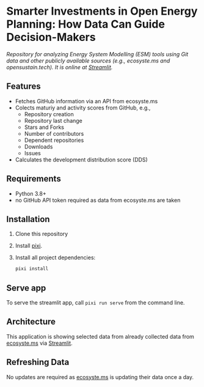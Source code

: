
# Smarter Investments in Open Energy Planning: How Data Can Guide Decision-Makers

*Repository for analyzing Energy System Modelling (ESM) tools using Git data and other publicly available sources (e.g., ecosyste.ms and opensustain.tech). It is online at [Streamlit](https://open-esm-analysis.streamlit.app/).*

## Features

- Fetches GitHub information via an API from ecosyste.ms
- Colects maturiy and activity scores from GitHub, e.g.,
  - Repository creation
  - Repository last change
  - Stars and Forks
  - Number of contributors
  - Dependent repositories
  - Downloads
  - Issues
- Calculates the development distribution score (DDS)

## Requirements

- Python 3.8+
- no GitHub API token required as data from ecosyste.ms are taken

## Installation

1. Clone this repository
1. Install [pixi](https://pixi.sh/latest/).
1. Install all project dependencies:

   ```sh
   pixi install
   ```

## Serve app

To serve the streamlit app, call `pixi run serve` from the command line.

## Architecture

This application is showing selected data from already collected data from [ecosyste.ms](https://ecosyste.ms) via [Streamlit](https://open-esm-analysis.streamlit.app/).

## Refreshing Data

No updates are required as [ecosyste.ms](https://ecosyste.ms) is updating their data once a day.
